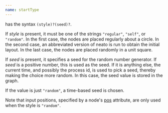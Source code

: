 ```yaml
---
name: startType
---
```

has the syntax `(style)?(seed)?`.

If _style_ is present, it must be one of the strings `"regular"`, `"self"`,
or `"random"`. In the first case, the nodes are placed regularly about a
circle. In the second case, an abbreviated version of neato is run to obtain
the initial layout. In the last case, the nodes are placed randomly in a unit
square.

If _seed_ is present, it specifies a seed for the random number generator. If
_seed_ is a positive number, this is used as the seed. If it is anything
else, the current time, and possibly the process id, is used to pick a seed,
thereby making the choice more random. In this case, the seed value is stored
in the graph.

If the value is just `"random"`, a time-based seed is chosen.

Note that input positions, specified by a node's [pos](#d:pos) attribute, are
only used when the style is `"random"`.
